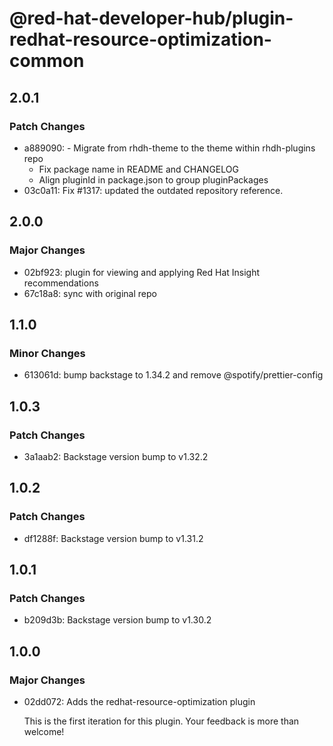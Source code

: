 # @red-hat-developer-hub/plugin-redhat-resource-optimization-common

## 2.0.1

### Patch Changes

- a889090: - Migrate from rhdh-theme to the theme within rhdh-plugins repo
  - Fix package name in README and CHANGELOG
  - Align pluginId in package.json to group pluginPackages
- 03c0a11: Fix #1317: updated the outdated repository reference.

## 2.0.0

### Major Changes

- 02bf923: plugin for viewing and applying Red Hat Insight recommendations
- 67c18a8: sync with original repo

## 1.1.0

### Minor Changes

- 613061d: bump backstage to 1.34.2 and remove @spotify/prettier-config

## 1.0.3

### Patch Changes

- 3a1aab2: Backstage version bump to v1.32.2

## 1.0.2

### Patch Changes

- df1288f: Backstage version bump to v1.31.2

## 1.0.1

### Patch Changes

- b209d3b: Backstage version bump to v1.30.2

## 1.0.0

### Major Changes

- 02dd072: Adds the redhat-resource-optimization plugin

  This is the first iteration for this plugin. Your feedback is more than welcome!
